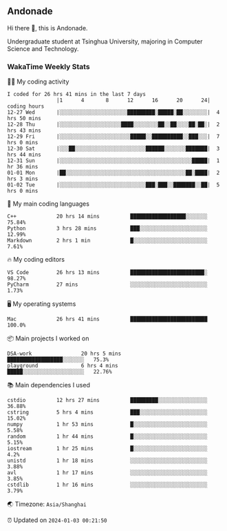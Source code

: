 ## Andonade

Hi there 👋, this is Andonade.

Undergraduate student at Tsinghua University, majoring in Computer Science and Technology.

### WakaTime Weekly Stats

🧑‍💻 My coding activity 

```text
I coded for 26 hrs 41 mins in the last 7 days
          		|1      4       8      12      16      20      24|	coding hours
12-27 Wed		|░░░░░░░░░░░░░░░░░░░░░░█████████░█████░██░░░░░░░░|	4 hrs 50 mins
12-28 Thu		|░░░░░░░░░░░░░░░░░░░░████░░░░░░░░██░░██░░░░██░██░|	2 hrs 43 mins
12-29 Fri		|░░░░░░░░░░░░░░░░░░░░░░░█████░░██████████░░███░░░|	7 hrs 0 mins
12-30 Sat		|░░░██░░░░░░░░░░░░░░░░░░░░░░░██████░░░░░░░███████|	3 hrs 44 mins
12-31 Sun		|░░░░░░░░░░░░░░░░░░░░░░░░░░░░░░░░░░░░░░░░░░░█████|	1 hr 36 mins
01-01 Mon		|██░░░░░░░░░░░░░░░░░░░░░░░░░░░░░░░░░░░░░░░██░████|	2 hrs 3 mins
01-02 Tue		|░░░░░░░░░░░░░░░░░░░░░░░░░░░░███░███░░███████░░██|	5 hrs 0 mins
```

🌱 My main coding languages 

```text
C++            	20 hrs 14 mins      	██████████████████░░░░░░░	75.84%
Python         	3 hrs 28 mins       	███░░░░░░░░░░░░░░░░░░░░░░	12.99%
Markdown       	2 hrs 1 min         	█░░░░░░░░░░░░░░░░░░░░░░░░	7.61%
```

🔥 My coding editors 

```text
VS Code        	26 hrs 13 mins      	████████████████████████░	98.27%
PyCharm        	27 mins             	░░░░░░░░░░░░░░░░░░░░░░░░░	1.73%
```

🖥️ My operating systems 

```text
Mac            	26 hrs 41 mins      	█████████████████████████	100.0%
```

📦 Main projects I worked on 

```text
DSA-work            	20 hrs 5 mins       	██████████████████░░░░░░░	75.3%
playground          	6 hrs 4 mins        	█████░░░░░░░░░░░░░░░░░░░░	22.76%
```

📚 Main dependencies I used 

```text
cstdio         	12 hrs 27 mins      	█████████░░░░░░░░░░░░░░░░	36.88%
cstring        	5 hrs 4 mins        	███░░░░░░░░░░░░░░░░░░░░░░	15.02%
numpy          	1 hr 53 mins        	█░░░░░░░░░░░░░░░░░░░░░░░░	5.58%
random         	1 hr 44 mins        	█░░░░░░░░░░░░░░░░░░░░░░░░	5.15%
iostream       	1 hr 25 mins        	█░░░░░░░░░░░░░░░░░░░░░░░░	4.2%
unistd         	1 hr 18 mins        	░░░░░░░░░░░░░░░░░░░░░░░░░	3.88%
avl            	1 hr 17 mins        	░░░░░░░░░░░░░░░░░░░░░░░░░	3.85%
cstdlib        	1 hr 16 mins        	░░░░░░░░░░░░░░░░░░░░░░░░░	3.79%
```

🌏 Timezone: `Asia/Shanghai`

⏰ Updated on `2024-01-03 00:21:50`